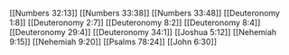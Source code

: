 [[Numbers 32:13]]
[[Numbers 33:38]]
[[Numbers 33:48]]
[[Deuteronomy 1:8]]
[[Deuteronomy 2:7]]
[[Deuteronomy 8:2]]
[[Deuteronomy 8:4]]
[[Deuteronomy 29:4]]
[[Deuteronomy 34:1]]
[[Joshua 5:12]]
[[Nehemiah 9:15]]
[[Nehemiah 9:20]]
[[Psalms 78:24]]
[[John 6:30]]
